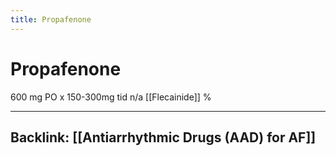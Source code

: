 ```yaml
---
title: Propafenone
---
```

# Propafenone

600 mg PO x 150-300mg tid
n/a
[[Flecainide]]
%

----
Backlink: [[Antiarrhythmic Drugs (AAD) for AF]]
----

